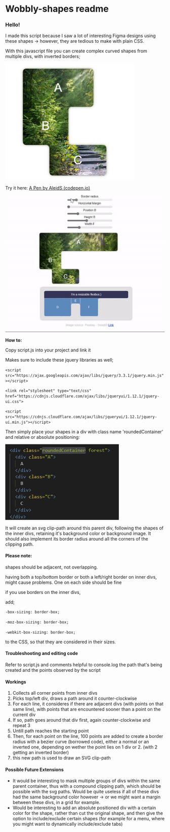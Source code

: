 # Wobbly-shapes readme

### Hello!

I made this script because I saw a lot of interesting Figma designs using these shapes -> however, they are tedious to make with plain CSS.

With this javascript file you can create complex curved shapes from multiple divs, with inverted borders;

![1717678069631](image/README/1717678069631.png)

Try it here: [A Pen by AleidS (codepen.io)](https://codepen.io/aleids/pen/MWdoVee)

![1717682200816](image/README/1717682200816.gif)

**How to:** 

Copy script.js into your project and link it

Makes sure to include these jquery libraries as well;

`<script src="https://ajax.googleapis.com/ajax/libs/jquery/3.3.1/jquery.min.js"></script>`

`<link rel="stylesheet" type="text/css" href="https://cdnjs.cloudflare.com/ajax/libs/jqueryui/1.12.1/jquery-ui.css">`

 `<script src="https://cdnjs.cloudflare.com/ajax/libs/jqueryui/1.12.1/jquery-ui.min.js"></script>`

Then simply place your shapes in a div with class name 'roundedContainer' and relative or absolute positioning:

![1717678111306](image/README/1717678111306.png)

It will create an svg clip-path around this parent div, following the shapes of the inner divs, retaining it's background color or background image. It should also implement its border radius around all the corners of the clipping path.

#### Please note:

shapes should be adjacent, not overlapping.

having both a top/bottom border or both a left/right border on inner divs, might cause problems. One on each side should be fine

if you use borders on the inner divs,

add;

    -box-sizing: border-box;

    -moz-box-sizing: border-box;

    -webkit-box-sizing: border-box;

to the CSS, so that they are considered in their sizes. 

#### Troubleshooting and editing code

Refer to script.js and comments
helpful to console.log the path that's being created and the points observed by the script

#### Workings

1. Collects all corner points from inner divs
2. Picks top/left div, draws a path around it counter-clockwise
3. For each line, it consideres if there are adjacent divs (with points on that same line), with points that are encountered sooner than a point on the current div
4. If so, path goes around that div first, again counter-clockwise and repeat 3
5. Untill path reaches the starting point
6. Then, for each point on the line, 100 points are added to create a border radius with a bezier curve (borrowed code), either a normal or an inverted one, depending on wether the point lies on 1 div or 2. (with 2 getting an inverted border)
7. this new path is used to draw an SVG clip-path

#### Possible Future Extensions

* It would be interesting to mask multiple groups of divs within the same parent container, thus with a compound clipping path, which should be possible with the svg paths. Would be quite useless if all of these divs had the same background color however -> or we might want a margin between these divs, in a grid for example.
* Would be interesting to add an absolute positioned div with a certain color for the shape, rather than cut the original shape, and then give the option to include/exclude certain shapes (for example for a menu, where you might want to dynamically include/exclude tabs)
